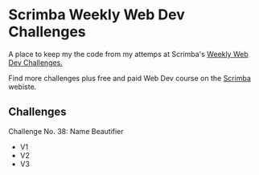 # Scrimba Weekly Web Dev Challenges
A place to keep my the code from my attemps at Scrimba's [Weekly Web Dev Challenges.](https://scrimba.com/learn/weeklychallenge)

Find more challenges plus free and paid Web Dev course on the [Scrimba](https://scrimba.com/) webiste.

## Challenges

Challenge No. 38: Name Beautifier
* V1
* V2
* V3
